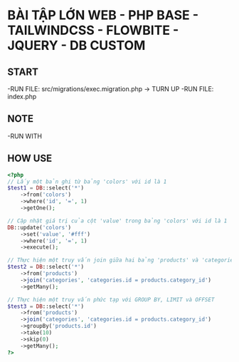 # BÀI TẬP LỚN WEB - PHP BASE - TAILWINDCSS - FLOWBITE - JQUERY - DB CUSTOM

## START

-RUN FILE: src/migrations/exec.migration.php -> TURN UP
-RUN FILE: index.php

## NOTE

-RUN WITH

## HOW USE

```php
<?php
// Lấy một bản ghi từ bảng 'colors' với id là 1
$test1 = DB::select('*')
    ->from('colors')
    ->where('id', '=', 1)
    ->getOne();

// Cập nhật giá trị của cột 'value' trong bảng 'colors' với id là 1
DB::update('colors')
    ->set('value', '#fff')
    ->where('id', '=', 1)
    ->execute();

// Thực hiện một truy vấn join giữa hai bảng 'products' và 'categories'
$test2 = DB::select('*')
    ->from('products')
    ->join('categories', 'categories.id = products.category_id')
    ->getMany();

// Thực hiện một truy vấn phức tạp với GROUP BY, LIMIT và OFFSET
$test3 = DB::select('*')
    ->from('products')
    ->join('categories', 'categories.id = products.category_id')
    ->groupBy('products.id')
    ->take(10)
    ->skip(0)
    ->getMany();
?>
```
